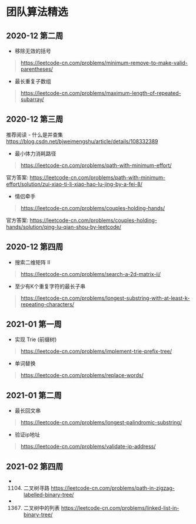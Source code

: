 # 团队算法精选  

## 2020-12 第二周
- 移除无效的括号
> https://leetcode-cn.com/problems/minimum-remove-to-make-valid-parentheses/
- 最长重复子数组
> https://leetcode-cn.com/problems/maximum-length-of-repeated-subarray/

## 2020-12 第三周

推荐阅读 - 什么是并查集  
https://blog.csdn.net/bjweimengshu/article/details/108332389

- 最小体力消耗路径
> https://leetcode-cn.com/problems/path-with-minimum-effort/

官方答案: https://leetcode-cn.com/problems/path-with-minimum-effort/solution/zui-xiao-ti-li-xiao-hao-lu-jing-by-a-fei-8/
- 情侣牵手
> https://leetcode-cn.com/problems/couples-holding-hands/

官方答案: https://leetcode-cn.com/problems/couples-holding-hands/solution/qing-lu-qian-shou-by-leetcode/

## 2020-12 第四周
- 搜索二维矩阵 II  
> https://leetcode-cn.com/problems/search-a-2d-matrix-ii/
- 至少有K个重复字符的最长子串  
> https://leetcode-cn.com/problems/longest-substring-with-at-least-k-repeating-characters/

## 2021-01 第一周
- 实现 Trie (前缀树)
> https://leetcode-cn.com/problems/implement-trie-prefix-tree/

- 单词替换
> https://leetcode-cn.com/problems/replace-words/

## 2021-01 第二周
- 最长回文串
> https://leetcode-cn.com/problems/longest-palindromic-substring/

- 验证ip地址
> https://leetcode-cn.com/problems/validate-ip-address/

## 2021-02 第四周
- 1104. 二叉树寻路 
https://leetcode-cn.com/problems/path-in-zigzag-labelled-binary-tree/
- 1367. 二叉树中的列表
https://leetcode-cn.com/problems/linked-list-in-binary-tree/
